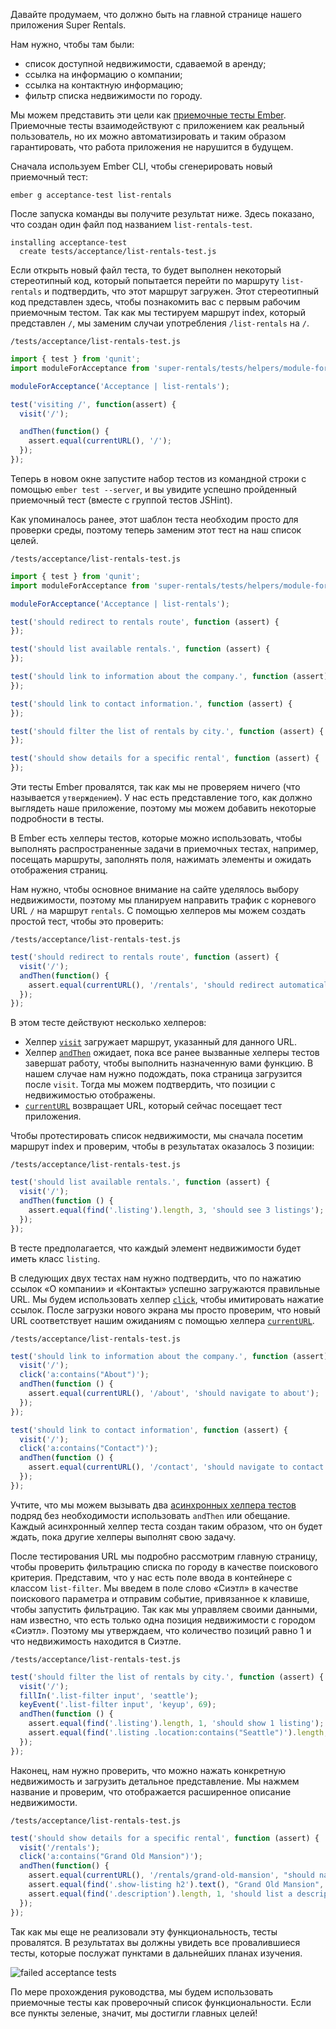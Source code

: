 Давайте продумаем, что должно быть на главной странице нашего приложения Super Rentals.

Нам нужно, чтобы там были:

* список доступной недвижимости, сдаваемой в аренду;
* ссылка на информацию о компании;
* ссылка на контактную информацию;
* фильтр списка недвижимости по городу.

Мы можем представить эти цели как [приемочные тесты Ember](https://guides.emberjs.com/v2.8.0/testing/acceptance/). Приемочные тесты взаимодействуют с приложением как реальный пользователь, но их можно автоматизировать и таким образом гарантировать, что работа приложения не нарушится в будущем.

Сначала используем Ember CLI, чтобы сгенерировать новый приемочный тест:
```
ember g acceptance-test list-rentals
```

После запуска команды вы получите результат ниже. Здесь показано, что создан один файл под названием `list-rentals-test`.

```
installing acceptance-test
  create tests/acceptance/list-rentals-test.js
```

Если открыть новый файл теста, то будет выполнен некоторый стереотипный код, который попытается перейти по маршруту `list-rentals` и подтвердить, что этот маршрут загружен. Этот стереотипный код представлен здесь, чтобы познакомить вас с первым рабочим приемочным тестом. Так как мы тестируем маршрут index, который представлен `/`, мы заменим случаи употребления `/list-rentals` на `/`.

`/tests/acceptance/list-rentals-test.js`
```js
import { test } from 'qunit';
import moduleForAcceptance from 'super-rentals/tests/helpers/module-for-acceptance';

moduleForAcceptance('Acceptance | list-rentals');

test('visiting /', function(assert) {
  visit('/');

  andThen(function() {
    assert.equal(currentURL(), '/');
  });
});
```

Теперь в новом окне запустите набор тестов из командной строки с помощью `ember test --server`, и вы увидите успешно пройденный приемочный тест (вместе с группой тестов JSHint).

Как упоминалось ранее, этот шаблон теста необходим просто для проверки среды, поэтому теперь заменим этот тест на наш список целей.

`/tests/acceptance/list-rentals-test.js`
```js
import { test } from 'qunit';
import moduleForAcceptance from 'super-rentals/tests/helpers/module-for-acceptance';

moduleForAcceptance('Acceptance | list-rentals');

test('should redirect to rentals route', function (assert) {
});

test('should list available rentals.', function (assert) {
});

test('should link to information about the company.', function (assert) {
});

test('should link to contact information.', function (assert) {
});

test('should filter the list of rentals by city.', function (assert) {
});

test('should show details for a specific rental', function (assert) {
});
```

Эти тесты Ember провалятся, так как мы не проверяем ничего (что называется `утверждением`). У нас есть представление того, как должно выглядеть наше приложение, поэтому мы можем добавить некоторые подробности в тесты.

В Ember есть хелперы тестов, которые можно использовать, чтобы выполнять распространенные задачи в приемочных тестах, например, посещать маршруты, заполнять поля, нажимать элементы и ожидать отображения страниц.

Нам нужно, чтобы основное внимание на сайте уделялось выбору недвижимости, поэтому мы планируем направить трафик c корневого URL `/` на маршрут `rentals`. С помощью хелперов мы можем создать простой тест, чтобы это проверить:

`/tests/acceptance/list-rentals-test.js`
```js
test('should redirect to rentals route', function (assert) {
  visit('/');
  andThen(function() {
    assert.equal(currentURL(), '/rentals', 'should redirect automatically');
  });
});
```

В этом тесте действуют несколько хелперов:

* Хелпер [`visit`](http://emberjs.com/api/classes/Ember.Test.html#method_visit) загружает маршрут, указанный для данного URL.
* Хелпер [`andThen`](https://guides.emberjs.com/v2.8.0/testing/acceptance/#toc_wait-helpers) ожидает, пока все ранее вызванные хелперы тестов завершат работу, чтобы выполнить назначенную вами функцию. В нашем случае нам нужно подождать, пока страница загрузится после `visit`. Тогда мы можем подтвердить, что позиции с недвижимостью отображены.
* [`currentURL`](http://emberjs.com/api/classes/Ember.Test.html#method_currentURL) возвращает URL, который сейчас посещает тест приложения.

Чтобы протестировать список недвижимости, мы сначала посетим маршрут index и проверим, чтобы в результатах оказалось 3 позиции:

`/tests/acceptance/list-rentals-test.js`
```js
test('should list available rentals.', function (assert) {
  visit('/');
  andThen(function () {
    assert.equal(find('.listing').length, 3, 'should see 3 listings');
  });
});
```

В тесте предполагается, что каждый элемент недвижимости будет иметь класс `listing`.

В следующих двух тестах нам нужно подтвердить, что по нажатию ссылок «О компании» и «Контакты» успешно загружаются правильные URL. Мы будем использовать хелпер [`click`](http://emberjs.com/api/classes/Ember.Test.html#method_click), чтобы имитировать нажатие ссылок. После загрузки нового экрана мы просто проверим, что новый URL соответствует нашим ожиданиям с помощью хелпера [`currentURL`](http://emberjs.com/api/classes/Ember.Test.html#method_click).

`/tests/acceptance/list-rentals-test.js`
```js
test('should link to information about the company.', function (assert) {
  visit('/');
  click('a:contains("About")');
  andThen(function () {
    assert.equal(currentURL(), '/about', 'should navigate to about');
  });
});

test('should link to contact information', function (assert) {
  visit('/');
  click('a:contains("Contact")');
  andThen(function () {
    assert.equal(currentURL(), '/contact', 'should navigate to contact');
  });
});
```

Учтите, что мы можем вызывать два [асинхронных хелпера тестов](https://guides.emberjs.com/v2.8.0/testing/acceptance/#toc_asynchronous-helpers) подряд без необходимости использовать `andThen` или обещание. Каждый асинхронный хелпер теста создан таким образом, что он будет ждать, пока другие хелперы выполнят свою задачу.

После тестирования URL мы подробно рассмотрим главную страницу, чтобы проверить фильтрацию списка по городу в качестве поискового критерия. Представим, что у нас есть поле ввода в контейнере с классом `list-filter`. Мы введем в поле слово «Сиэтл» в качестве поискового параметра и отправим событие, привязанное к клавише, чтобы запустить фильтрацию. Так как мы управляем своими данными, нам известно, что есть только одна позиция недвижимости с городом «Сиэтл». Поэтому мы утверждаем, что количество позиций равно 1 и что недвижимость находится в Сиэтле.

`/tests/acceptance/list-rentals-test.js`
```js
test('should filter the list of rentals by city.', function (assert) {
  visit('/');
  fillIn('.list-filter input', 'seattle');
  keyEvent('.list-filter input', 'keyup', 69);
  andThen(function () {
    assert.equal(find('.listing').length, 1, 'should show 1 listing');
    assert.equal(find('.listing .location:contains("Seattle")').length, 1, 'should contain 1 listing with location Seattle');
  });
});
```

Наконец, нам нужно проверить, что можно нажать конкретную недвижимость и загрузить детальное представление. Мы нажмем название и проверим, что отображается расширенное описание недвижимости.

`/tests/acceptance/list-rentals-test.js`
```js
test('should show details for a specific rental', function (assert) {
  visit('/rentals');
  click('a:contains("Grand Old Mansion")');
  andThen(function() {
    assert.equal(currentURL(), '/rentals/grand-old-mansion', "should navigate to show route");
    assert.equal(find('.show-listing h2').text(), "Grand Old Mansion", 'should list rental title');
    assert.equal(find('.description').length, 1, 'should list a description of the property');
  });
});
```

Так как мы еще не реализовали эту функциональность, тесты провалятся. В результатах вы должны увидеть все провалившиеся тесты, которые послужат пунктами в дальнейших планах изучения.

![failed acceptance tests](https://guides.emberjs.com/v2.8.0/images/acceptance-test/failed-acceptance-tests.png)

По мере прохождения руководства, мы будем использовать приемочные тесты как проверочный список функциональности. Если все пункты зеленые, значит, мы достигли главных целей!
